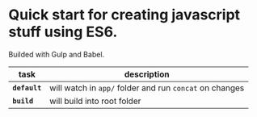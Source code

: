 # Quick start for creating javascript stuff using ES6.

Builded with Gulp and Babel.

| task | description |
|----------|---|
| <code><strong>default</strong></code> | will watch in <code>app/</code> folder and run <code>concat</code> on changes |
| <code><strong>build</strong></code> | will build into root folder |